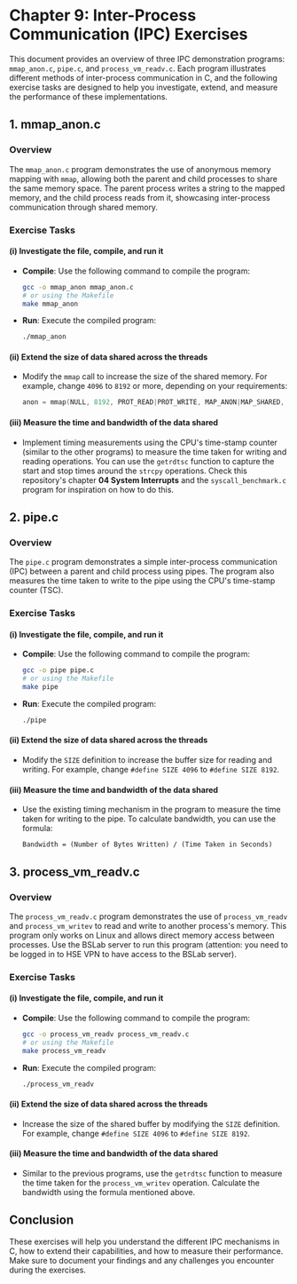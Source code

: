# Chapter 9: Inter-Process Communication (IPC) Exercises

This document provides an overview of three IPC demonstration programs: `mmap_anon.c`, `pipe.c`, and `process_vm_readv.c`. Each program illustrates different methods of inter-process communication in C, and the following exercise tasks are designed to help you investigate, extend, and measure the performance of these implementations.

## 1. mmap_anon.c

### Overview
The `mmap_anon.c` program demonstrates the use of anonymous memory mapping with `mmap`, allowing both the parent and child processes to share the same memory space. The parent process writes a string to the mapped memory, and the child process reads from it, showcasing inter-process communication through shared memory.

### Exercise Tasks
#### (i) Investigate the file, compile, and run it
- **Compile**: Use the following command to compile the program:
  ```bash
  gcc -o mmap_anon mmap_anon.c
  # or using the Makefile
  make mmap_anon
  ```
- **Run**: Execute the compiled program:
  ```bash
  ./mmap_anon
  ```

#### (ii) Extend the size of data shared across the threads
- Modify the `mmap` call to increase the size of the shared memory. For example, change `4096` to `8192` or more, depending on your requirements:
  ```c
  anon = mmap(NULL, 8192, PROT_READ|PROT_WRITE, MAP_ANON|MAP_SHARED, -1, 0);
  ```

#### (iii) Measure the time and bandwidth of the data shared
- Implement timing measurements using the CPU's time-stamp counter (similar to the other programs) to measure the time taken for writing and reading operations. You can use the `getrdtsc` function to capture the start and stop times around the `strcpy` operations. Check this repository's chapter **04 System Interrupts** and the `syscall_benchmark.c` program for inspiration on how to do this.

## 2. pipe.c

### Overview
The `pipe.c` program demonstrates a simple inter-process communication (IPC) between a parent and child process using pipes. The program also measures the time taken to write to the pipe using the CPU's time-stamp counter (TSC).

### Exercise Tasks
#### (i) Investigate the file, compile, and run it
- **Compile**: Use the following command to compile the program:
  ```bash
  gcc -o pipe pipe.c
  # or using the Makefile
  make pipe
  ```
- **Run**: Execute the compiled program:
  ```bash
  ./pipe
  ```

#### (ii) Extend the size of data shared across the threads
- Modify the `SIZE` definition to increase the buffer size for reading and writing. For example, change `#define SIZE 4096` to `#define SIZE 8192`.

#### (iii) Measure the time and bandwidth of the data shared
- Use the existing timing mechanism in the program to measure the time taken for writing to the pipe. To calculate bandwidth, you can use the formula:
  ```plaintext
  Bandwidth = (Number of Bytes Written) / (Time Taken in Seconds)
  ```

## 3. process_vm_readv.c

### Overview
The `process_vm_readv.c` program demonstrates the use of `process_vm_readv` and `process_vm_writev` to read and write to another process's memory. This program only works on Linux and allows direct memory access between processes. Use the BSLab server to run this program (attention: you need to be logged in to HSE VPN to have access to the BSLab server).

### Exercise Tasks
#### (i) Investigate the file, compile, and run it
- **Compile**: Use the following command to compile the program:
  ```bash
  gcc -o process_vm_readv process_vm_readv.c
  # or using the Makefile
  make process_vm_readv
  ```
- **Run**: Execute the compiled program:
  ```bash
  ./process_vm_readv
  ```

#### (ii) Extend the size of data shared across the threads
- Increase the size of the shared buffer by modifying the `SIZE` definition. For example, change `#define SIZE 4096` to `#define SIZE 8192`.

#### (iii) Measure the time and bandwidth of the data shared
- Similar to the previous programs, use the `getrdtsc` function to measure the time taken for the `process_vm_writev` operation. Calculate the bandwidth using the formula mentioned above.

## Conclusion
These exercises will help you understand the different IPC mechanisms in C, how to extend their capabilities, and how to measure their performance. Make sure to document your findings and any challenges you encounter during the exercises.
